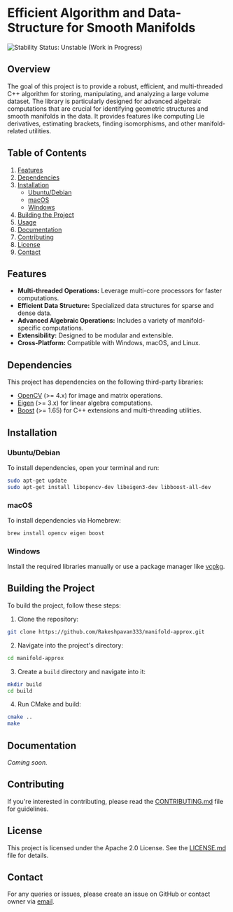 
# Efficient Algorithm and Data-Structure for Smooth Manifolds 

![Stability Status: Unstable (Work in Progress)](https://img.shields.io/badge/Stability-Unstable-yellow)

## Overview

The goal of this project is to provide a robust, efficient, and multi-threaded C++ algorithm for storing, manipulating, and analyzing a large volume dataset. The library is particularly designed for advanced algebraic computations that are crucial for identifying geometric structures and smooth manifolds in the data. It provides features like computing Lie derivatives, estimating brackets, finding isomorphisms, and other manifold-related utilities.

## Table of Contents

1. [Features](#features)
2. [Dependencies](#dependencies)
3. [Installation](#installation)
   - [Ubuntu/Debian](#ubuntudebian)
   - [macOS](#macos)
   - [Windows](#windows)
4. [Building the Project](#building-the-project)
5. [Usage](#usage)
6. [Documentation](#documentation)
7. [Contributing](#contributing)
8. [License](#license)
9. [Contact](#contact)

## Features

- **Multi-threaded Operations:** Leverage multi-core processors for faster computations.
- **Efficient Data Structure:** Specialized data structures for sparse and dense data.
- **Advanced Algebraic Operations:** Includes a variety of manifold-specific computations.
- **Extensibility:** Designed to be modular and extensible.
- **Cross-Platform:** Compatible with Windows, macOS, and Linux.

## Dependencies

This project has dependencies on the following third-party libraries:

- [OpenCV](https://opencv.org/) (>= 4.x) for image and matrix operations.
- [Eigen](https://eigen.tuxfamily.org/dox/) (>= 3.x) for linear algebra computations.
- [Boost](https://www.boost.org/) (>= 1.65) for C++ extensions and multi-threading utilities.

## Installation

### Ubuntu/Debian

To install dependencies, open your terminal and run:

```bash
sudo apt-get update
sudo apt-get install libopencv-dev libeigen3-dev libboost-all-dev
```

### macOS

To install dependencies via Homebrew:

```bash
brew install opencv eigen boost
```

### Windows

Install the required libraries manually or use a package manager like [vcpkg](https://github.com/microsoft/vcpkg/).

## Building the Project

To build the project, follow these steps:

1. Clone the repository:

```bash
git clone https://github.com/Rakeshpavan333/manifold-approx.git
```

2. Navigate into the project's directory:

```bash
cd manifold-approx
```

3. Create a `build` directory and navigate into it:

```bash
mkdir build
cd build
```

4. Run CMake and build:

```bash
cmake ..
make
```


## Documentation

_Coming soon._

## Contributing

If you're interested in contributing, please read the [CONTRIBUTING.md](CONTRIBUTING.md) file for guidelines.

## License

This project is licensed under the Apache 2.0 License. See the [LICENSE.md](LICENSE.md) file for details.

## Contact

For any queries or issues, please create an issue on GitHub or contact owner via [email](mailto:rpavan@uw.edu).
